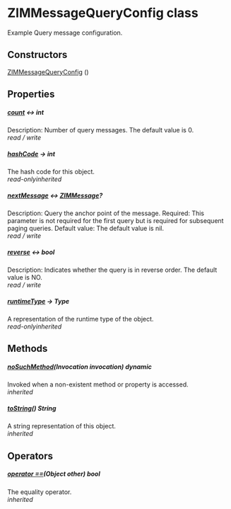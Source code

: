 


# ZIMMessageQueryConfig class









<p>Example Query message configuration.</p>




## Constructors

[ZIMMessageQueryConfig](../zego_uikit_prebuilt_live_audio_room/ZIMMessageQueryConfig/ZIMMessageQueryConfig.md) ()

   


## Properties

##### [count](../zego_uikit_prebuilt_live_audio_room/ZIMMessageQueryConfig/count.md) &#8596; int



Description: Number of query messages. The default value is 0.  
_<span class="feature">read / write</span>_



##### [hashCode](../zego_uikit_prebuilt_live_audio_room/ZIMMessageQueryConfig/hashCode.md) &#8594; int



The hash code for this object.  
_<span class="feature">read-only</span><span class="feature">inherited</span>_



##### [nextMessage](../zego_uikit_prebuilt_live_audio_room/ZIMMessageQueryConfig/nextMessage.md) &#8596; [ZIMMessage](../zego_uikit_prebuilt_live_audio_room/ZIMMessage-class.md)?



Description: Query the anchor point of the message.
Required: This parameter is not required for the first query but is required for subsequent paging queries.
Default value: The default value is nil.  
_<span class="feature">read / write</span>_



##### [reverse](../zego_uikit_prebuilt_live_audio_room/ZIMMessageQueryConfig/reverse.md) &#8596; bool



Description: Indicates whether the query is in reverse order. The default value is NO.  
_<span class="feature">read / write</span>_



##### [runtimeType](../zego_uikit_prebuilt_live_audio_room/ZIMMessageQueryConfig/runtimeType.md) &#8594; Type



A representation of the runtime type of the object.  
_<span class="feature">read-only</span><span class="feature">inherited</span>_





## Methods

##### [noSuchMethod](../zego_uikit_prebuilt_live_audio_room/ZIMMessageQueryConfig/noSuchMethod.md)(Invocation invocation) dynamic



Invoked when a non-existent method or property is accessed.  
_<span class="feature">inherited</span>_



##### [toString](../zego_uikit_prebuilt_live_audio_room/ZIMMessageQueryConfig/toString.md)() String



A string representation of this object.  
_<span class="feature">inherited</span>_





## Operators

##### [operator ==](../zego_uikit_prebuilt_live_audio_room/ZIMMessageQueryConfig/operator_equals.md)(Object other) bool



The equality operator.  
_<span class="feature">inherited</span>_















